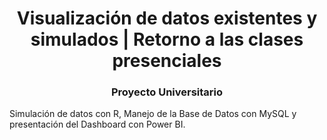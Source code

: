 <h1 align="center">Visualización de datos existentes y simulados | Retorno a las clases presenciales</h1>
<h3 align="center">Proyecto Universitario</h3>

Simulación de datos con R, Manejo de la Base de Datos con MySQL y presentación del Dashboard con Power BI.
